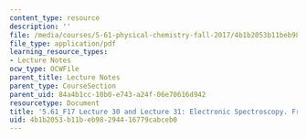 ```yaml
---
content_type: resource
description: ''
file: /media/courses/5-61-physical-chemistry-fall-2017/4b1b2053b11beb98294416779cabceb0_MIT5_61F17_lec30_lec31.pdf
file_type: application/pdf
learning_resource_types:
- Lecture Notes
ocw_type: OCWFile
parent_title: Lecture Notes
parent_type: CourseSection
parent_uid: 84a4b1cc-10b0-e743-a24f-06e70616d942
resourcetype: Document
title: '5.61_F17 Lecture 30 and Lecture 31: Electronic Spectroscopy. Franck-Condon.'
uid: 4b1b2053-b11b-eb98-2944-16779cabceb0
---
```

